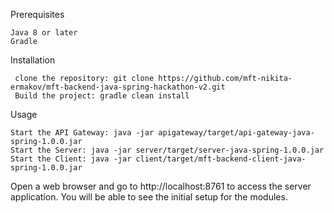 Prerequisites

    Java 8 or later
    Gradle
    
Installation

     clone the repository: git clone https://github.com/mft-nikita-ermakov/mft-backend-java-spring-hackathon-v2.git
     Build the project: gradle clean install
     
Usage

    Start the API Gateway: java -jar apigateway/target/api-gateway-java-spring-1.0.0.jar
    Start the Server: java -jar server/target/server-java-spring-1.0.0.jar
    Start the Client: java -jar client/target/mft-backend-client-java-spring-1.0.0.jar
    
Open a web browser and go to http://localhost:8761 to access the server application.
You will be able to see the initial setup for the modules.


